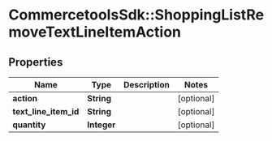 # CommercetoolsSdk::ShoppingListRemoveTextLineItemAction

## Properties
Name | Type | Description | Notes
------------ | ------------- | ------------- | -------------
**action** | **String** |  | [optional] 
**text_line_item_id** | **String** |  | [optional] 
**quantity** | **Integer** |  | [optional] 

